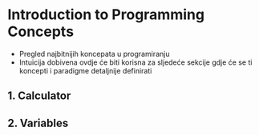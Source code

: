 # Introduction to Programming Concepts

- Pregled najbitnijih koncepata u programiranju
- Intuicija dobivena ovdje će biti korisna za sljedeće sekcije gdje će se ti koncepti i paradigme detaljnije definirati

## 1. Calculator

## 2. Variables
